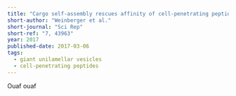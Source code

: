 ```yaml
---
title: "Cargo self-assembly rescues affinity of cell-penetrating peptides to lipid membranes"
short-author: "Weinberger et al."
short-journal: "Sci Rep"
short-ref: "7, 43963"
year: 2017
published-date: 2017-03-06
tags:
  - giant unilamellar vesicles
  - cell-penetrating peptides
---
```


Ouaf ouaf
